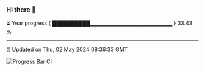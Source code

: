 ### Hi there 👋

⏳ Year progress { ██████████▁▁▁▁▁▁▁▁▁▁▁▁▁▁▁▁▁▁▁▁ } 33.43 %

---

⏰ Updated on Thu, 02 May 2024 08:36:33 GMT

![Progress Bar CI](https://github.com/IshwaranRudhara/GIT-ACTION/workflows/Progress%20Bar%20CI/badge.svg)
